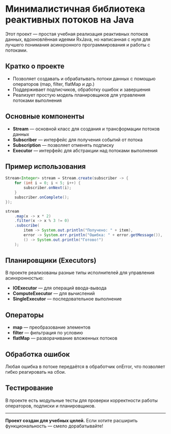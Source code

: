 # Минималистичная библиотека реактивных потоков на Java

Этот проект — простая учебная реализация реактивных потоков данных, вдохновлённая идеями RxJava, но написанная с нуля для лучшего понимания асинхронного программирования и работы с потоками.

## Кратко о проекте
- Позволяет создавать и обрабатывать потоки данных с помощью операторов (map, filter, flatMap и др.)
- Поддерживает подписчиков, обработку ошибок и завершения
- Реализует простую модель планировщиков для управления потоками выполнения

## Основные компоненты
- **Stream<T>** — основной класс для создания и трансформации потоков данных
- **Subscriber<T>** — интерфейс для получения событий от потока
- **Subscription** — позволяет отменять подписку
- **Executor** — интерфейс для абстракции над потоками выполнения

## Пример использования
```java
Stream<Integer> stream = Stream.create(subscriber -> {
    for (int i = 0; i < 5; i++) {
        subscriber.onNext(i);
    }
    subscriber.onComplete();
});

stream
    .map(x -> x * 2)
    .filter(x -> x % 3 != 0)
    .subscribe(
        item -> System.out.println("Получено: " + item),
        error -> System.err.println("Ошибка: " + error.getMessage()),
        () -> System.out.println("Готово!")
    );
```

## Планировщики (Executors)
В проекте реализованы разные типы исполнителей для управления асинхронностью:
- **IOExecutor** — для операций ввода-вывода
- **ComputeExecutor** — для вычислений
- **SingleExecutor** — последовательное выполнение

## Операторы
- **map** — преобразование элементов
- **filter** — фильтрация по условию
- **flatMap** — разворачивание вложенных потоков

## Обработка ошибок
Любая ошибка в потоке передаётся в обработчик onError, что позволяет гибко реагировать на сбои.

## Тестирование
В проекте есть модульные тесты для проверки корректности работы операторов, подписки и планировщиков.

---

**Проект создан для учебных целей.** Если хотите расширить функциональность — смело дорабатывайте! 